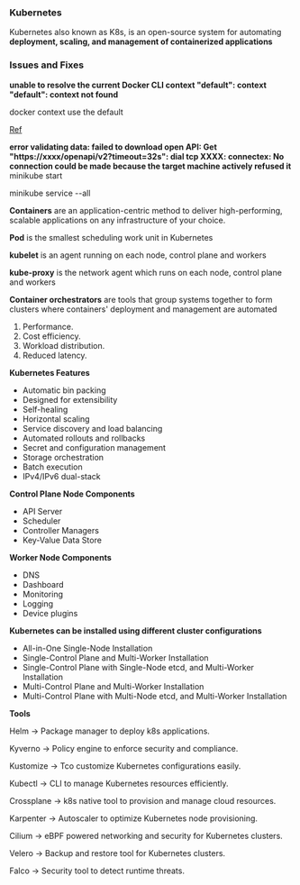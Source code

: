 ### Kubernetes   
Kubernetes also known as K8s, is an open-source system for automating **deployment, scaling, and management of containerized applications**


### Issues and Fixes
**unable to resolve the current Docker CLI context "default": context "default": context not found**

docker context use the default 

[Ref](https://stackoverflow.com/questions/77208814/cant-log-into-minicube-message-launching-minikube-has-me-concerned-unable-to)

**error validating data: failed to download open API: Get "https://xxxx/openapi/v2?timeout=32s": dial tcp XXXX: connectex: No connection could be made because the target machine actively refused it**
minikube start

minikube service --all 

**Containers** are an application-centric method to deliver high-performing, scalable applications on any infrastructure of your choice.

**Pod** is the smallest scheduling work unit in Kubernetes

**kubelet** is an agent running on each node, control plane and workers

 **kube-proxy** is the network agent which runs on each node, control plane and workers

**Container orchestrators** are tools that group systems together to form clusters where containers' deployment and management are automated 
1. Performance.
2. Cost efficiency.
3. Workload distribution.
4. Reduced latency.

**Kubernetes Features**

  * Automatic bin packing
  * Designed for extensibility
  * Self-healing
  * Horizontal scaling
  * Service discovery and load balancing
  * Automated rollouts and rollbacks
  * Secret and configuration management
  * Storage orchestration
  * Batch execution
  * IPv4/IPv6 dual-stack

**Control Plane Node Components**
  * API Server
  * Scheduler
  * Controller Managers
  * Key-Value Data Store
    
**Worker Node Components**
  * DNS
  * Dashboard
  * Monitoring
  * Logging
  * Device plugins

**Kubernetes can be installed using different cluster configurations**
 * All-in-One Single-Node Installation
 * Single-Control Plane and Multi-Worker Installation
 * Single-Control Plane with Single-Node etcd, and Multi-Worker Installation
 * Multi-Control Plane and Multi-Worker Installation
 * Multi-Control Plane with Multi-Node etcd, and Multi-Worker Installation

**Tools**

Helm → Package manager to deploy k8s applications.

Kyverno → Policy engine to enforce security and compliance.

Kustomize → Tco customize Kubernetes configurations easily.

Kubectl → CLI to manage Kubernetes resources efficiently.

Crossplane →  k8s native tool to provision and manage cloud resources.

Karpenter → Autoscaler to optimize Kubernetes node provisioning.

Cilium → eBPF powered networking and security for Kubernetes clusters.

Velero → Backup and restore tool for Kubernetes clusters.

Falco → Security tool to detect runtime threats.
  


